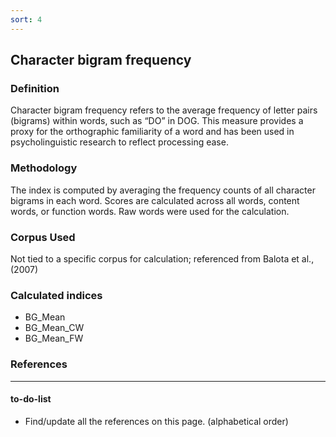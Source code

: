 ```yaml
---
sort: 4
---
```


## Character bigram frequency

### Definition
Character bigram frequency refers to the average frequency of letter pairs (bigrams) within words, such as “DO” in DOG. This measure provides a proxy for the orthographic familiarity of a word and has been used in psycholinguistic research to reflect processing ease.

### Methodology
The index is computed by averaging the frequency counts of all character bigrams in each word. Scores are calculated across all words, content words, or function words. Raw words were used for the calculation.

### Corpus Used
Not tied to a specific corpus for calculation; referenced from Balota et al., (2007)

### Calculated indices
- BG_Mean
- BG_Mean_CW
- BG_Mean_FW

### References

---

#### to-do-list
- Find/update all the references on this page. (alphabetical order)